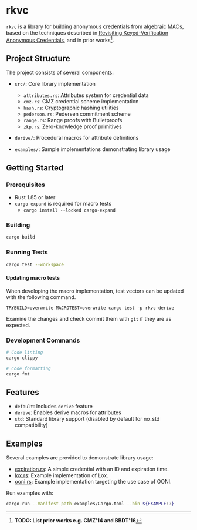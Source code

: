 # rkvc

`rkvc` is a library for building anonymous credentials from algebraic MACs, based on the techniques described in [Revisiting Keyed-Verification Anonymous Credentials](https://eprint.iacr.org/2024/1552), and in prior works[^1].

## Project Structure

The project consists of several components:

- `src/`: Core library implementation
  - `attributes.rs`: Attributes system for credential data
  - `cmz.rs`: CMZ credential scheme implementation
  - `hash.rs`: Cryptographic hashing utilities
  - `pederson.rs`: Pedersen commitment scheme
  - `range.rs`: Range proofs with Bulletproofs
  - `zkp.rs`: Zero-knowledge proof primitives

- `derive/`: Procedural macros for attribute definitions
- `examples/`: Sample implementations demonstrating library usage

## Getting Started

### Prerequisites

- Rust 1.85 or later
- `cargo expand` is required for macro tests
  - `cargo install --locked cargo-expand`

### Building

```sh
cargo build
```

### Running Tests

```sh
cargo test --workspace
```

#### Updating macro tests

When developing the macro implementation, test vectors can be updated with the following command.

```
TRYBUILD=overwrite MACROTEST=overwrite cargo test -p rkvc-derive
```

Examine the changes and check commit them with `git` if they are as expected.

### Development Commands

```sh
# Code linting
cargo clippy

# Code formatting
cargo fmt
```

## Features

- `default`: Includes `derive` feature
- `derive`: Enables derive macros for attributes
- `std`: Standard library support (disabled by default for no_std compatibility)

## Examples

Several examples are provided to demonstrate library usage:

- [expiration.rs](./examples/src/bin/expiration.rs): A simple credential with an ID and expiration time.
- [lox.rs](./examples/src/bin/lox.rs): Example implementation of Lox.
- [ooni.rs](./examples/src/bin/ooni.rs): Example implementation targeting the use case of OONI.

Run examples with:

```sh
cargo run --manifest-path examples/Cargo.toml --bin ${EXAMPLE:?}
```

[^1]: **TODO: List prior works e.g. CMZ'14 and BBDT'16**
